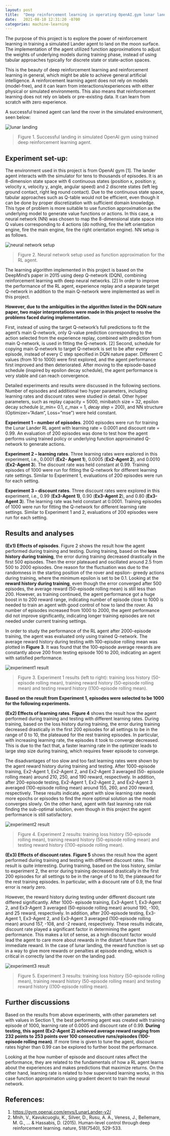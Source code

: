 ```yaml
---
layout: post
title:  "Deep reinforcement learning in operating OpenAI.gym lunar lander"
date:   2021-08-10 12:31:20 -0700
categories: machine-learning
---
```


The purpose of this project is to explore the power of reinforcement learning in training a simulated Lander agent to land on the moon surface. The implementation of the agent utilized function approximations to adjust the weights of underlying models during training phase, instead of using tabular approaches typically for discrete state or state-action spaces.

This is the beauty of deep reinforcement learning and reinforcement learning in general, which might be able to achieve general artificial intelligence. A reinforcement learning agent does not rely on models (model-free), and it can learn from interactions/experiences with either physical or simulated environments. This also means that reinforcement learning does not rely on labels or pre-existing data. It can learn from scratch with zero experience.

A successful trained agent can land the rover in the simulated environment, seen below:

<img src="{{site.baseurl}}/assets/img/20210810-deeprl/lunarlanding.gif" alt="lunar landing"/>

> Figure 1. Successful landing in simulated OpenAI gym using trained deep reinforcement learning agent.

## Experiment set-up:

The environment used in this project is from OpenAI gym [1]. The lander agent interacts with the simulator for tens to thousands of episodes. It is an 8-dimension state space with 6 continuous states (position x, position y, velocity x, velocity y, angle, angular speed) and 2 discrete states (left leg ground contact, right leg round contact). Due to the continuous state space, tabular approaches such as Q-table would not be efficient, even though it can be done by proper discretization with sufficient domain knowledge. This type of problem is more suitable to use function approximation as the underlying model to generate value functions or actions. In this case, a neural network (NN) was chosen to map the 8-dimensional state space into Q values corresponding to 4 actions (do nothing, fire the left orientation engine, fire the main engine, fire the right orientation engine). NN setup is as follows.

<img src="{{site.baseurl}}/assets/img/20210810-deeprl/neural-network-setup.png" alt="neural network setup"/>

> Figure 2. Neural network setup used as function approximation for the RL agent.

The learning algorithm implemented in this project is based on the DeepMind’s paper in 2015 using deep Q-network (DQN), combining reinforcement learning with deep neural networks. [2] In order to improve the performance of the RL agent, experience replay and a separate target Q-network in addition to the main Q-network were implemented as well in this project.

**However, due to the ambiguities in the algorithm listed in the DQN nature paper, two major interpretations were made in this project to resolve the problems faced during implementation.**

First, instead of using the target Q-network’s full predictions to fit the agent’s main Q-network, only Q-value prediction corresponding to the action selected from the experience replay, combined with prediction from main Q-network, is used in fitting the Q-network. [2] Second, schedule for copying main Q-network to target Q-network is set to be after every episode, instead of every C step specified in DQN nature paper. Different C values (from 10 to 1000) were first explored, and the agent performance first improved and then deteriorated. After moving to the episode-based schedule (inspired by epsilon decay schedule), the agent performance is very stable and can reach convergence.

Detailed experiments and results were discussed in the following sections. Number of episodes and additional two hyper parameters, including learning rates and discount rates were studied in detail. Other hyper parameters, such as replay capacity = 5000, minibatch size = 32, epsilon decay schedule (𝜀_min= 0.1, 𝜀_max = 1, 𝑑𝑒𝑐𝑎𝑦 𝑠𝑡𝑒𝑝 = 200), and NN structure (Optimizer=”Adam”, Loss=”mse”) were held constant.

**Experiment 1 – number of episodes**. 2000 episodes were run for training the Lunar Lander RL agent with learning rate = 0.0001 and discount rate = 0.99. An evaluation of 200 episodes was done to test how the agent performs using trained policy or underlying function approximated Q-network to generate actions.

**Experiment 2 – learning rates**. Three learning rates were explored in this experiment, i.e., 0.0001 (**Ex2- Agent 1**), 0.0005 (**Ex2-Agent 2**), and 0.0010 (**Ex2-Agent 3**). The discount rate was held constant at 0.99. Training episodes of 1000 were run for fitting the Q-network for different learning rate settings. Similar to Experiment 1, evaluations of 200 episodes were run for each setting.

**Experiment 3 – discount rates**. Three discount rates were explored in this experiment, i.e., 0.99 (**Ex3-Agent 1)**, 0.90 (**Ex3-Agent 2**), and 0.80 (**Ex3-Agent 3**). The learning rate was held constant at 0.0001. Training episodes of 1000 were run for fitting the Q-network for different learning rate settings. Similar to Experiment 1 and 2, evaluations of 200 episodes were run for each setting.

## Results and analyses

**(Ex1) Effects of episodes**. Figure 2 shows the result how the agent performed during training and testing.
During training, based on the **loss history during training**, the error during training decreased drastically in the first 500 episodes. Then the error plateaued and oscillated around 2.5 from 500 to 2000 episodes. One reason for the fluctuation was due to the randomness in the starting position of the rover and epsilon- greedy actions during training, where the minimum epsilon is set to be 0.1. Looking at the **reward history during training**, even though the error converged after 500 episodes, the average reward (50-episode rolling mean) is still less than 200. However, as training continued, the agent performance got a huge boost in to 200 reward range, indicating number of episode close to 1000 is needed to train an agent with good control of how to land the rover. As number of episodes increased from 1000 to 2000, the agent performance did not improve significantly, indicating longer training episodes are not needed under current training settings.

In order to study the performance of the RL agent after 2000-episode training, the agent was evaluated only using trained Q-network. The average reward history during testing with 100-episdoe rolling mean was plotted in **Figure 3**. It was found that the 100-episode average rewards are constantly above 200 from testing episode 100 to 200, indicating an agent with satisfied performance.

<img src="{{site.baseurl}}/assets/img/20210810-deeprl/experiment1-result.png" alt="experiment1 result"/>

> Figure 3. Experiment 1 results (left to right): training loss history (50-episode rolling mean), training reward history (50-episode rolling mean) and testing reward history ((100-episode rolling mean).

**Based on the result from Experiment 1, episodes were selected to be 1000 for the following experiments.**

**(Ex2) Effects of learning rates**. **Figure 4** shows the result how the agent performed during training and testing with different learning rates. During training, based on the loss history during training, the error during training decreased drastically in the first 200 episodes for all settings to be in the range of 0 to 10, the plateaued for the rest training episodes. In particular, with increasing learning rate, the episodes it took to converge decreased. This is due to the fact that, a faster learning rate in the optimizer leads to large step size during training, which requires fewer episode to converge.

The disadvantages of too slow and too fast learning rates were shown by the agent reward history during training and testing. After 1000-episode training, Ex2-Agent 1, Ex2-Agent 2, and Ex2-Agent 3 averaged (50- episode rolling mean) around 210, 250, and 190 reward, respectively. In addition, after 200-episode testing, Ex2-Agent 1, Ex2-Agent 2, and Ex2-Agent 3 averaged (100-episode rolling mean) around 155, 260, and 200 reward, respectively. These results indicate, agent with slow learning rate needs more epochs or episodes to find the more optimal solution as the model converges slowly. On the other hand, agent with fast learning rate risk finding the sub-optimal solution, even though in this project the agent performance is still satisfactory.

<img src="{{site.baseurl}}/assets/img/20210810-deeprl/experiment2-result.png" alt="experiment2 result"/>

> Figure 4. Experiment 2 results: training loss history (50-episode rolling mean), training reward history (50-episode rolling mean) and testing reward history ((100-episode rolling mean).

**(Ex3) Effects of discount rates**. **Figure 5** shows the result how the agent performed during training and testing with different discount rates. The result is quite interesting. During training, based on the loss history, similar to experiment 2, the error during training decreased drastically in the first 200 episodes for all settings to be in the range of 0 to 10, the plateaued for the rest training episodes. In particular, with a discount rate of 0.9, the final error is nearly zero.

However, the reward history during testing under different discount rate differed significantly. After 1000- episode training, Ex3-Agent 1, Ex3-Agent 2, and Ex3-Agent 3 averaged (50-episode rolling mean) around 190, -100, and 25 reward, respectively. In addition, after 200-episode testing, Ex3-Agent 1, Ex3-Agent 2, and Ex3-Agent 3 averaged (100-episode rolling mean) around 157, -108, and -2 reward, respectively. These results indicate, discount rate played a significant factor in determining the agent performance. This makes a lot of sense, as a high discount factor would lead the agent to care more about rewards in the distant future than immediate reward. In the case of lunar landing, the reward function is set up in a way to give more rewards or penalties at episode ending, which is critical in correctly land the rover on the landing pad.

<img src="{{site.baseurl}}/assets/img/20210810-deeprl/experiment3-result.png" alt="experiment3 result"/>

> Figure 5. Experiment 3 results: training loss history (50-episode rolling mean), training reward history (50-episode rolling mean) and testing reward history ((100-episode rolling mean).

## Further discussions

Based on the results from above experiments, with other parameters set with values in Section 1, the best performing agent was created with training episode of 1000, learning rate of 0.0005 and discount rate of 0.99. **During testing, this agent (Ex2-Agent 2) achieved average reward ranging from 232 points to 253 points over 100 consecutive runs/episodes (100-episode rolling mean)**. If more time is given to tune the agent, discount rates higher than 0.99 can be explored to further boost the performance.

Looking at the how number of episode and discount rates affect the performance, they are related to the fundamentals of how a RL agent learns about the experiences and makes predictions that maximize returns. On the other hand, learning rate is related to how supervised learning works, in this case function approximation using gradient decent to train the neural network.


## References:
1. https://gym.openai.com/envs/LunarLander-v2/
2. Mnih, V., Kavukcuoglu, K., Silver, D., Rusu, A. A., Veness, J., Bellemare, M. G., ... & Hassabis, D. (2015). Human-level control through deep reinforcement learning. nature, 518(7540), 529-533.
